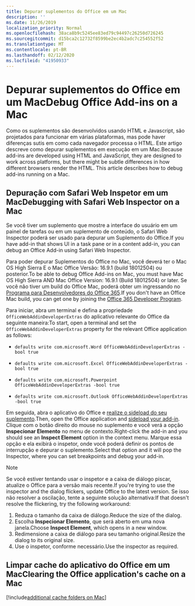 ```yaml
---
title: Depurar suplementos do Office em um Mac
description: ''
ms.date: 11/26/2019
localization_priority: Normal
ms.openlocfilehash: 38aca8b9c5245ee83ed79c94497c26250d726245
ms.sourcegitcommit: d15bca2c12732f8599be2ec4b2adc7c254552f52
ms.translationtype: MT
ms.contentlocale: pt-BR
ms.lasthandoff: 02/12/2020
ms.locfileid: "41950933"
---
```

# <a name="debug-office-add-ins-on-a-mac"></a><span data-ttu-id="13a6b-102">Depurar suplementos do Office em um Mac</span><span class="sxs-lookup"><span data-stu-id="13a6b-102">Debug Office Add-ins on a Mac</span></span>

<span data-ttu-id="13a6b-p101">Como os suplementos são desenvolvidos usando HTML e Javascript, são projetados para funcionar em várias plataformas, mas pode haver diferenças sutis em como cada navegador processa o HTML. Este artigo descreve como depurar suplementos em execução em um Mac.</span><span class="sxs-lookup"><span data-stu-id="13a6b-p101">Because add-ins are developed using HTML and JavaScript, they are designed to work across platforms, but there might be subtle differences in how different browsers render the HTML. This article describes how to debug add-ins running on a Mac.</span></span>

## <a name="debugging-with-safari-web-inspector-on-a-mac"></a><span data-ttu-id="13a6b-105">Depuração com Safari Web Inspetor em um Mac</span><span class="sxs-lookup"><span data-stu-id="13a6b-105">Debugging with Safari Web Inspector on a Mac</span></span>

<span data-ttu-id="13a6b-106">Se você tiver um suplemento que mostre a interface do usuário em um painel de tarefas ou em um suplemento de conteúdo, o Safari Web Inspector poderá ser usado para depurar um Suplemento do Office.</span><span class="sxs-lookup"><span data-stu-id="13a6b-106">If you have add-in that shows UI in a task pane or in a content add-in, you can debug an Office Add-in using Safari Web Inspector.</span></span>

<span data-ttu-id="13a6b-107">Para poder depurar Suplementos do Office no Mac, você deverá ter o Mac OS High Sierra E o Mac Office Versão: 16.9.1 (build 18012504) ou posterior.</span><span class="sxs-lookup"><span data-stu-id="13a6b-107">To be able to debug Office Add-ins on Mac, you must have Mac OS High Sierra AND Mac Office Version: 16.9.1 (Build 18012504) or later.</span></span> <span data-ttu-id="13a6b-108">Se você não tiver um build do Office Mac, poderá obter um ingressando no [Programa para Desenvolvedores do Office 365](https://developer.microsoft.com/office/dev-program).</span><span class="sxs-lookup"><span data-stu-id="13a6b-108">If you don't have an Office Mac build, you can get one by joining the [Office 365 Developer Program](https://developer.microsoft.com/office/dev-program).</span></span>

<span data-ttu-id="13a6b-109">Para iniciar, abra um terminal e defina a propriedade `OfficeWebAddinDeveloperExtras` do aplicativo relevante do Office da seguinte maneira:</span><span class="sxs-lookup"><span data-stu-id="13a6b-109">To start, open a terminal and set the `OfficeWebAddinDeveloperExtras` property for the relevant Office application as follows:</span></span>

- `defaults write com.microsoft.Word OfficeWebAddinDeveloperExtras -bool true`

- `defaults write com.microsoft.Excel OfficeWebAddinDeveloperExtras -bool true`

- `defaults write com.microsoft.Powerpoint OfficeWebAddinDeveloperExtras -bool true`

- `defaults write com.microsoft.Outlook OfficeWebAddinDeveloperExtras -bool true`

<span data-ttu-id="13a6b-110">Em seguida, abra o aplicativo do Office e [realize o sideload do seu suplemento](sideload-an-office-add-in-on-ipad-and-mac.md).</span><span class="sxs-lookup"><span data-stu-id="13a6b-110">Then, open the Office application and [sideload your add-in](sideload-an-office-add-in-on-ipad-and-mac.md).</span></span> <span data-ttu-id="13a6b-111">Clique com o botão direito do mouse no suplemento e você verá a opção **Inspecionar Elemento** no menu de contexto.</span><span class="sxs-lookup"><span data-stu-id="13a6b-111">Right-click the add-in and you should see an **Inspect Element** option in the context menu.</span></span> <span data-ttu-id="13a6b-112">Marque essa opção e ela exibirá o inspetor, onde você poderá definir os pontos de interrupção e depurar o suplemento.</span><span class="sxs-lookup"><span data-stu-id="13a6b-112">Select that option and it will pop the Inspector, where you can set breakpoints and debug your add-in.</span></span>

> [!NOTE]
> <span data-ttu-id="13a6b-113">Se você estiver tentando usar o inspetor e a caixa de diálogo piscar, atualize o Office para a versão mais recente.</span><span class="sxs-lookup"><span data-stu-id="13a6b-113">If you're trying to use the inspector and the dialog flickers, update Office to the latest version.</span></span> <span data-ttu-id="13a6b-114">Se isso não resolver a oscilação, tente a seguinte solução alternativa:</span><span class="sxs-lookup"><span data-stu-id="13a6b-114">If that doesn't resolve the flickering, try the following workaround:</span></span>
> 1. <span data-ttu-id="13a6b-115">Reduza o tamanho da caixa de diálogo.</span><span class="sxs-lookup"><span data-stu-id="13a6b-115">Reduce the size of the dialog.</span></span>
> 2. <span data-ttu-id="13a6b-116">Escolha **Inspecionar Elemento**, que será aberto em uma nova janela.</span><span class="sxs-lookup"><span data-stu-id="13a6b-116">Choose **Inspect Element**, which opens in a new window.</span></span>
> 3. <span data-ttu-id="13a6b-117">Redimensione a caixa de diálogo para seu tamanho original.</span><span class="sxs-lookup"><span data-stu-id="13a6b-117">Resize the dialog to its original size.</span></span>
> 4. <span data-ttu-id="13a6b-118">Use o inspetor, conforme necessário.</span><span class="sxs-lookup"><span data-stu-id="13a6b-118">Use the inspector as required.</span></span>

## <a name="clearing-the-office-applications-cache-on-a-mac"></a><span data-ttu-id="13a6b-119">Limpar cache do aplicativo do Office em um Mac</span><span class="sxs-lookup"><span data-stu-id="13a6b-119">Clearing the Office application's cache on a Mac</span></span>

[!include[additional cache folders on Mac](../includes/mac-cache-folders.md)]
